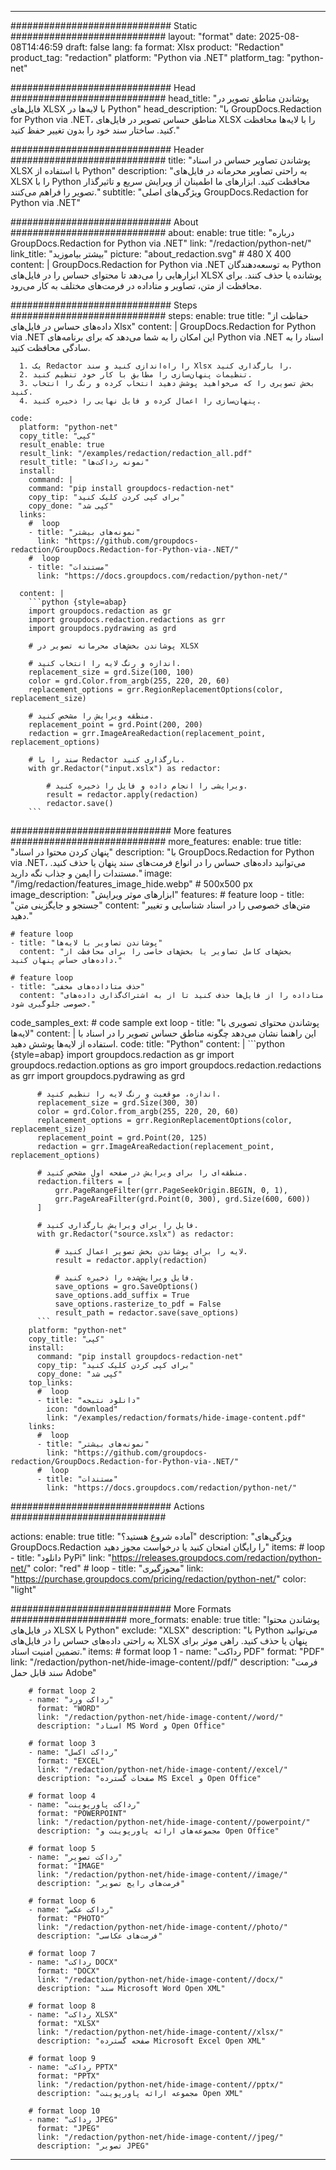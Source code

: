 
---
############################# Static ############################
layout: "format"
date:  2025-08-08T14:46:59
draft: false
lang: fa
format: Xlsx
product: "Redaction"
product_tag: "redaction"
platform: "Python via .NET"
platform_tag: "python-net"

############################# Head ############################
head_title: "پوشاندن مناطق تصویر در فایل‌های XLSX با لایه‌ها در Python"
head_description: "با GroupDocs.Redaction for Python via .NET، مناطق حساس تصویر در فایل‌های XLSX را با لایه‌ها محافظت کنید. ساختار سند خود را بدون تغییر حفظ کنید."

############################# Header ############################
title: "پوشاندن تصاویر حساس در اسناد XLSX با استفاده از Python" 
description: "به راحتی تصاویر محرمانه در فایل‌های XLSX را با Python محافظت کنید. ابزارهای ما اطمینان از ویرایش سریع و تاثیرگذار تصویر را فراهم می‌کنند."
subtitle: "ویژگی‌های اصلی GroupDocs.Redaction for Python via .NET" 

############################# About ############################
about:
    enable: true
    title: "درباره GroupDocs.Redaction for Python via .NET"
    link: "/redaction/python-net/"
    link_title: "بیشتر بیاموزید"
    picture: "about_redaction.svg" # 480 X 400
    content: |
       GroupDocs.Redaction for Python via .NET به توسعه‌دهندگان Python ابزارهایی را می‌دهد تا محتوای حساس را در فایل‌های XLSX پوشانده یا حذف کنند. برای محافظت از متن، تصاویر و متاداده در فرمت‌های مختلف به کار می‌رود.

############################# Steps ############################
steps:
    enable: true
    title: "حفاظت از داده‌های حساس در فایل‌های Xlsx"
    content: |
      GroupDocs.Redaction for Python via .NET این امکان را به شما می‌دهد که برای برنامه‌های Python via .NET اسناد را به سادگی محافظت کنید.
      
      1. یک Redactor را راه‌اندازی کنید و سند Xlsx را بارگذاری کنید.
      2. تنظیمات پنهان‌سازی را مطابق با کار خود تنظیم کنید.
      3. بخش تصویری را که می‌خواهید پوشش دهید انتخاب کرده و رنگ را انتخاب کنید.
      4. پنهان‌سازی را اعمال کرده و فایل نهایی را ذخیره کنید.
   
    code:
      platform: "python-net"
      copy_title: "کپی"
      result_enable: true
      result_link: "/examples/redaction/redaction_all.pdf"
      result_title: "نمونه رداکت‌ها"
      install:
        command: |
        command: "pip install groupdocs-redaction-net"
        copy_tip: "برای کپی کردن کلیک کنید"
        copy_done: "کپی شد"
      links:
        #  loop
        - title: "نمونه‌های بیشتر"
          link: "https://github.com/groupdocs-redaction/GroupDocs.Redaction-for-Python-via-.NET/"
        #  loop
        - title: "مستندات"
          link: "https://docs.groupdocs.com/redaction/python-net/"
          
      content: |
        ```python {style=abap}
        import groupdocs.redaction as gr
        import groupdocs.redaction.redactions as grr
        import groupdocs.pydrawing as grd

        # پوشاندن بخش‌های محرمانه تصویر در XLSX

        # اندازه و رنگ لایه را انتخاب کنید.
        replacement_size = grd.Size(100, 100)
        color = grd.Color.from_argb(255, 220, 20, 60)
        replacement_options = grr.RegionReplacementOptions(color, replacement_size)

        # منطقه ویرایش را مشخص کنید.
        replacement_point = grd.Point(200, 200)
        redaction = grr.ImageAreaRedaction(replacement_point, replacement_options)
                
        # سند را با Redactor بارگذاری کنید.
        with gr.Redactor("input.xslx") as redactor:

            # ویرایشی را انجام داده و فایل را ذخیره کنید.
            result = redactor.apply(redaction)
            redactor.save()
        ```            


############################# More features ############################
more_features:
  enable: true
  title: "پنهان کردن محتوا در اسناد"
  description: "با GroupDocs.Redaction for Python via .NET، می‌توانید داده‌های حساس را در انواع فرمت‌های سند پنهان یا حذف کنید. مستندات را ایمن و جذاب نگه دارید."
  image: "/img/redaction/features_image_hide.webp" # 500x500 px
  image_description: "ابزارهای موثر ویرایش"
  features:
    # feature loop
    - title: "جستجو و جایگزینی متن"
      content: "متن‌های خصوصی را در اسناد شناسایی و تغییر دهید."

    # feature loop
    - title: "پوشاندن تصاویر با لایه‌ها"
      content: "بخش‌های کامل تصاویر یا بخش‌های خاصی را برای محافظت از داده‌های حساس پنهان کنید."

    # feature loop
    - title: "حذف متاداده‌های مخفی"
      content: "متاداده را از فایل‌ها حذف کنید تا از به اشتراک‌گذاری داده‌های خصوصی جلوگیری شود."
      
  code_samples_ext:
    # code sample ext loop
    - title: "پوشاندن محتوای تصویری با لایه‌ها"
      content: |
        این راهنما نشان می‌دهد چگونه مناطق حساس تصویر را در اسناد با استفاده از لایه‌ها پوشش دهید.
      code:
        title: "Python"
        content: |
          ```python {style=abap}
          import groupdocs.redaction as gr
          import groupdocs.redaction.options as gro
          import groupdocs.redaction.redactions as grr
          import groupdocs.pydrawing as grd

          # اندازه، موقعیت و رنگ لایه را تنظیم کنید.
          replacement_size = grd.Size(300, 30)
          color = grd.Color.from_argb(255, 220, 20, 60)
          replacement_options = grr.RegionReplacementOptions(color, replacement_size)
          replacement_point = grd.Point(20, 125)
          redaction = grr.ImageAreaRedaction(replacement_point, replacement_options)

          # منطقه‌ای را برای ویرایش در صفحه اول مشخص کنید.
          redaction.filters = [
              grr.PageRangeFilter(grr.PageSeekOrigin.BEGIN, 0, 1),
              grr.PageAreaFilter(grd.Point(0, 300), grd.Size(600, 600))
          ]

          # فایل را برای ویرایش بارگذاری کنید.
          with gr.Redactor("source.xslx") as redactor:

              # لایه را برای پوشاندن بخش تصویر اعمال کنید.
              result = redactor.apply(redaction)

              # فایل ویرایش‌شده را ذخیره کنید.
              save_options = gro.SaveOptions()
              save_options.add_suffix = True
              save_options.rasterize_to_pdf = False
              result_path = redactor.save(save_options)
          ```
        platform: "python-net"
        copy_title: "کپی"
        install:
          command: "pip install groupdocs-redaction-net"
          copy_tip: "برای کپی کردن کلیک کنید"
          copy_done: "کپی شد"
        top_links:
          #  loop
          - title: "دانلود نتیجه"
            icon: "download"
            link: "/examples/redaction/formats/hide-image-content.pdf"
        links:
          #  loop
          - title: "نمونه‌های بیشتر"
            link: "https://github.com/groupdocs-redaction/GroupDocs.Redaction-for-Python-via-.NET/"
          #  loop
          - title: "مستندات"
            link: "https://docs.groupdocs.com/redaction/python-net/"


############################# Actions ############################

actions:
  enable: true
  title: "آماده شروع هستید؟"
  description: "ویژگی‌های GroupDocs.Redaction را رایگان امتحان کنید یا درخواست مجوز دهید"
  items:
    #  loop
    - title: "دانلود PyPi"
      link: "https://releases.groupdocs.com/redaction/python-net/"
      color: "red"
        #  loop
    - title: "مجوزگیری"
      link: "https://purchase.groupdocs.com/pricing/redaction/python-net/"
      color: "light"


############################# More Formats #####################
more_formats:
    enable: true
    title: "پوشاندن محتوا در فایل‌های XLSX با Python"
    exclude: "XLSX"
    description: "با Python می‌توانید به راحتی داده‌های حساس را در فایل‌های XLSX پنهان یا حذف کنید. راهی موثر برای تضمین امنیت اسناد."
    items: 
        # format loop 1
        - name: "رداکت PDF"
          format: "PDF"
          link: "/redaction/python-net/hide-image-content//pdf/"
          description: "فرمت سند قابل حمل Adobe"

        # format loop 2
        - name: "رداکت ورد"
          format: "WORD"
          link: "/redaction/python-net/hide-image-content//word/"
          description: "اسناد MS Word و Open Office"
          
        # format loop 3
        - name: "رداکت اکسل"
          format: "EXCEL"
          link: "/redaction/python-net/hide-image-content//excel/"
          description: "صفحات گسترده MS Excel و Open Office"

        # format loop 4
        - name: "رداکت پاورپوینت"
          format: "POWERPOINT"
          link: "/redaction/python-net/hide-image-content//powerpoint/"
          description: "مجموعه‌های ارائه پاورپوینت و Open Office"

        # format loop 5
        - name: "رداکت تصویر"
          format: "IMAGE"
          link: "/redaction/python-net/hide-image-content//image/"
          description: "فرمت‌های رایج تصویر"

        # format loop 6
        - name: "رداکت عکس"
          format: "PHOTO"
          link: "/redaction/python-net/hide-image-content//photo/"
          description: "فرمت‌های عکاسی"

        # format loop 7
        - name: "رداکت DOCX"
          format: "DOCX"
          link: "/redaction/python-net/hide-image-content//docx/"
          description: "سند Microsoft Word Open XML"
          
        # format loop 8
        - name: "رداکت XLSX"
          format: "XLSX"
          link: "/redaction/python-net/hide-image-content//xlsx/"
          description: "صفحه گسترده Microsoft Excel Open XML"
          
        # format loop 9
        - name: "رداکت PPTX"
          format: "PPTX"
          link: "/redaction/python-net/hide-image-content//pptx/"
          description: "مجموعه ارائه پاورپوینت Open XML"

        # format loop 10
        - name: "رداکت JPEG"
          format: "JPEG"
          link: "/redaction/python-net/hide-image-content//jpeg/"
          description: "تصویر JPEG"


---